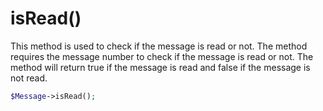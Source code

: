 # isRead()
This method is used to check if the message is read or not. The method requires the message number to check if the message is read or not. The method will return true if the message is read and false if the message is not read.

```php
$Message->isRead();
```
